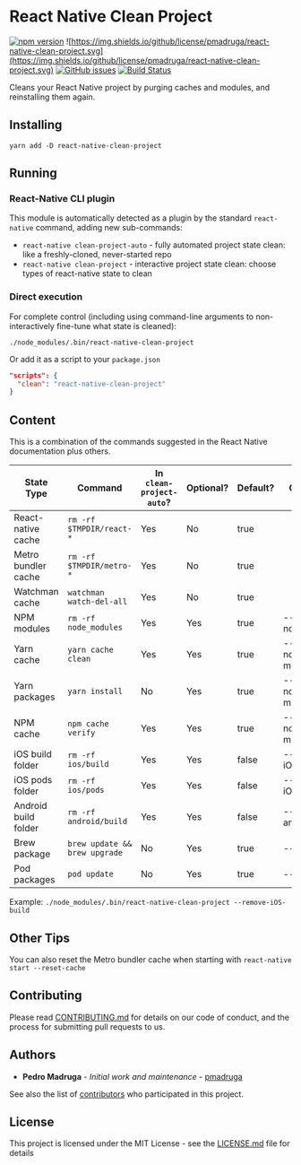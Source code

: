 # React Native Clean Project

[![npm version](https://badge.fury.io/js/react-native-clean-project.svg)](https://badge.fury.io/js/react-native-clean-project) ![https://img.shields.io/github/license/pmadruga/react-native-clean-project.svg](https://img.shields.io/github/license/pmadruga/react-native-clean-project.svg)
[![GitHub issues](https://img.shields.io/github/issues/pmadruga/react-native-clean-project.svg)](https://github.com/pmadruga/react-native-clean-project/issues)
[![Build Status](https://travis-ci.org/pmadruga/react-native-clean-project.svg?branch=master)](https://travis-ci.org/pmadruga/react-native-clean-project)

Cleans your React Native project by purging caches and modules, and reinstalling them again.

## Installing

`yarn add -D react-native-clean-project`

## Running

### React-Native CLI plugin

This module is automatically detected as a plugin by the standard `react-native` command, adding new sub-commands:

* `react-native clean-project-auto` - fully automated project state clean: like a freshly-cloned, never-started repo
* `react-native clean-project` - interactive project state clean: choose types of react-native state to clean

### Direct execution

For complete control (including using command-line arguments to non-interactively fine-tune what state is cleaned):

`./node_modules/.bin/react-native-clean-project`

Or add it as a script to your `package.json`

```json
"scripts": {
  "clean": "react-native-clean-project"
}
```

## Content

This is a combination of the commands suggested in the React Native documentation plus others.

| State Type           | Command                       | In `clean-project-auto`? | Optional?  | Default? | Option Flag            |
| -------------------- | ----------------------------- | ------------------------ | ---------- | -------- | ---------------------- |
| React-native cache   | `rm -rf $TMPDIR/react-*`      | Yes                      | No         | true     |                        |
| Metro bundler cache  | `rm -rf $TMPDIR/metro-*`      | Yes                      | No         | true     |                        |
| Watchman cache       | `watchman watch-del-all`      | Yes                      | No         | true     |                        |
| NPM modules          | `rm -rf node_modules`         | Yes                      | Yes        | true     | --keep-node_modules    |
| Yarn cache           | `yarn cache clean`            | Yes                      | Yes        | true     | --keep-node-modules    |
| Yarn packages        | `yarn install`                | No                       | Yes        | true     | --keep-node-modules    |
| NPM cache            | `npm cache verify`            | Yes                      | Yes        | true     | --keep-node-modules    |
| iOS build folder     | `rm -rf ios/build`            | Yes                      | Yes        | false    | --remove-iOS-build     |
| iOS pods folder      | `rm -rf ios/pods`             | Yes                      | Yes        | false    | --remove-iOS-pods      |
| Android build folder | `rm -rf android/build`        | Yes                      | Yes        | false    | --remove-android-build |
| Brew package         | `brew update && brew upgrade` | No                       | Yes        | true     | --keep-brew            |
| Pod packages         | `pod update`                  | No                       | Yes        | true     | --keep-pods            |

Example: `./node_modules/.bin/react-native-clean-project --remove-iOS-build`

## Other Tips

You can also reset the Metro bundler cache when starting with `react-native start --reset-cache`

## Contributing

Please read [CONTRIBUTING.md](https://github.com/pmadruga/react-native-clean-project/blob/readme-update/CONTRIBUTING.md) for details on our code of conduct, and the process for submitting pull requests to us.

## Authors

* **Pedro Madruga** - _Initial work and maintenance_ - [pmadruga](https://github.com/pmadruga)

See also the list of [contributors](https://github.com/pmadruga/react-native-clean-project/graphs/contributors) who participated in this project.

## License

This project is licensed under the MIT License - see the [LICENSE.md](LICENSE.md) file for details
